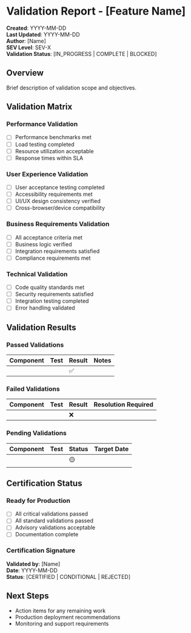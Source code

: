 # Validation Report - [Feature Name]

**Created**: YYYY-MM-DD  
**Last Updated**: YYYY-MM-DD  
**Author**: [Name]  
**SEV Level**: SEV-X  
**Validation Status**: [IN_PROGRESS | COMPLETE | BLOCKED]

## Overview
Brief description of validation scope and objectives.

## Validation Matrix

### Performance Validation
- [ ] Performance benchmarks met
- [ ] Load testing completed
- [ ] Resource utilization acceptable
- [ ] Response times within SLA

### User Experience Validation
- [ ] User acceptance testing completed
- [ ] Accessibility requirements met
- [ ] UI/UX design consistency verified
- [ ] Cross-browser/device compatibility

### Business Requirements Validation
- [ ] All acceptance criteria met
- [ ] Business logic verified
- [ ] Integration requirements satisfied
- [ ] Compliance requirements met

### Technical Validation
- [ ] Code quality standards met
- [ ] Security requirements satisfied
- [ ] Integration testing completed
- [ ] Error handling validated

## Validation Results

### Passed Validations
| Component | Test | Result | Notes |
|-----------|------|--------|-------|
| | | ✅ | |

### Failed Validations
| Component | Test | Result | Resolution Required |
|-----------|------|--------|-------------------|
| | | ❌ | |

### Pending Validations
| Component | Test | Status | Target Date |
|-----------|------|--------|-------------|
| | | 🟡 | |

## Certification Status

### Ready for Production
- [ ] All critical validations passed
- [ ] All standard validations passed
- [ ] Advisory validations acceptable
- [ ] Documentation complete

### Certification Signature
**Validated by**: [Name]  
**Date**: YYYY-MM-DD  
**Status**: [CERTIFIED | CONDITIONAL | REJECTED]

## Next Steps
- Action items for any remaining work
- Production deployment recommendations
- Monitoring and support requirements